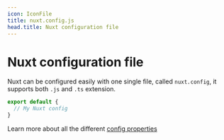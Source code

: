 ```yaml
---
icon: IconFile
title: nuxt.config.js
head.title: Nuxt configuration file
---
```


# Nuxt configuration file

Nuxt can be configured easily with one single file, called `nuxt.config`, it supports both `.js` and `.ts` extension.

```ts
export default {
  // My Nuxt config
}
```

Learn more about all the different [config properties](/docs/config)

<!-- GENERATED_CONFIG_DOCS -->

